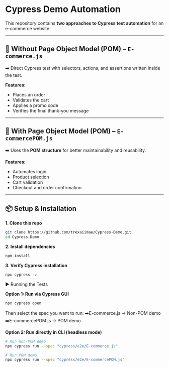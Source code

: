 # Cypress Demo Automation  

This repository contains **two approaches to Cypress test automation** for an e-commerce website:  

---

## 🔹 Without Page Object Model (POM) – `E-commerce.js`  
➡️ Direct Cypress test with selectors, actions, and assertions written inside the test.  

**Features:**  
- Places an order  
- Validates the cart  
- Applies a promo code  
- Verifies the final thank-you message  

---

## 🔹 With Page Object Model (POM) – `E-commercePOM.js`  
➡️ Uses the **POM structure** for better maintainability and reusability.  

**Features:**  
- Automates login  
- Product selection  
- Cart validation  
- Checkout and order confirmation  

---

## 📦 Setup & Installation  

**1. Clone this repo**  
```bash
git clone https://github.com/trexaiimae/Cypress-Demo.git
cd Cypress-Demo
```

**2. Install dependencies**  
```bash
npm install
```

**3. Verify Cypress installation**  
```bash
npx cypress -v
```

▶️ Running the Tests

**Option 1: Run via Cypress GUI**  
```bash
npx cypress open
```
Then select the spec you want to run:
➡️E-commerce.js → Non-POM demo
➡️E-commercePOM.js → POM demo


**Option 2: Run directly in CLI (headless mode)**  
```bash
# Run non-POM demo
npx cypress run --spec "cypress/e2e/E-commerce.js"

# Run POM demo
npx cypress run --spec "cypress/e2e/E-commercePOM.js"
```

